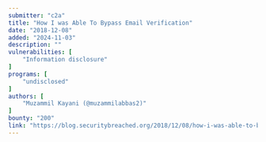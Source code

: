 ```yaml
---
submitter: "c2a"
title: "How I was Able To Bypass Email Verification"
date: "2018-12-08"
added: "2024-11-03"
description: ""
vulnerabilities: [
    "Information disclosure"
]
programs: [
    "undisclosed"
]
authors: [
    "Muzammil Kayani (@muzammilabbas2)"
]
bounty: "200"
link: "https://blog.securitybreached.org/2018/12/08/how-i-was-able-to-bypass-email-verification/"
---
```




